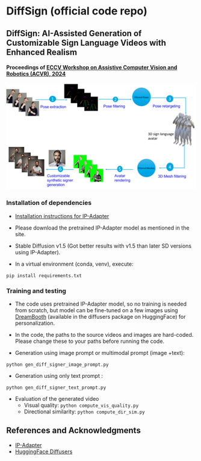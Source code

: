 # DiffSign (official code repo)

## DiffSign: AI-Assisted Generation of Customizable Sign Language Videos with Enhanced Realism
#### Proceedings of [ECCV Workshop on Assistive Computer Vision and Robotics (ACVR), 2024](https://iplab.dmi.unict.it/acvr2024/)

!["Synthetic signer generation pipeline"](images/pipeline.jpg?raw=true)

### Installation of dependencies
- [Installation instructions for IP-Adapter](https://github.com/tencent-ailab/IP-Adapter)
- Please download the pretrained IP-Adapter model as mentioned in the site.

- Stable Diffusion v1.5 (Got better results with v1.5 than later SD versions using IP-Adapter).

- In a virtual environment (conda, venv), execute:
```
pip install requirements.txt
```

### Training and testing
- The code uses pretrained IP-Adapter model, so no training is needed from scratch,
  but model can be fine-tuned on a few images using [DreamBooth](https://dreambooth.github.io/)
  (available in the diffusers package on HuggingFace) for personalization.
  
- In the code, the paths to the source videos and images are hard-coded. Please 
  change these to your paths before running the code.

- Generation using image prompt or multimodal prompt (image +text): 
```
python gen_diff_signer_image_prompt.py
```

- Generation using only text prompt : 
```
python gen_diff_signer_text_prompt.py
```

- Evaluation of the generated video
  - Visual quality: ```python compute_vis_quality.py```
  - Directional similarity: ```python compute_dir_sim.py```



## References  and Acknowledgments
- [IP-Adapter](https://github.com/tencent-ailab/IP-Adapter)
- [HuggingFace Diffusers](https://huggingface.co/docs/diffusers/index)

